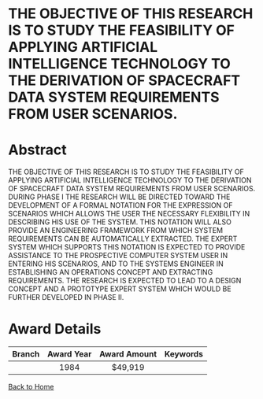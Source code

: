 
THE OBJECTIVE OF THIS RESEARCH IS TO STUDY THE FEASIBILITY OF APPLYING ARTIFICIAL INTELLIGENCE TECHNOLOGY TO THE DERIVATION OF SPACECRAFT DATA SYSTEM REQUIREMENTS FROM USER SCENARIOS.
=======================================================================================================================================================================================

# Abstract


THE OBJECTIVE OF THIS RESEARCH IS TO STUDY THE FEASIBILITY OF APPLYING ARTIFICIAL INTELLIGENCE TECHNOLOGY TO THE DERIVATION OF SPACECRAFT DATA SYSTEM REQUIREMENTS FROM USER SCENARIOS. DURING PHASE I THE RESEARCH WILL BE DIRECTED TOWARD THE DEVELOPMENT OF A FORMAL NOTATION FOR THE EXPRESSION OF SCENARIOS WHICH ALLOWS THE USER THE NECESSARY FLEXIBILITY IN DESCRIBING HIS USE OF THE SYSTEM. THIS NOTATION WILL ALSO PROVIDE AN ENGINEERING FRAMEWORK FROM WHICH SYSTEM REQUIREMENTS CAN BE AUTOMATICALLY EXTRACTED. THE EXPERT SYSTEM WHICH SUPPORTS THIS NOTATION IS EXPECTED TO PROVIDE ASSISTANCE TO THE PROSPECTIVE COMPUTER SYSTEM USER IN ENTERING HIS SCENARIOS, AND TO THE SYSTEMS ENGINEER IN ESTABLISHING AN OPERATIONS CONCEPT AND EXTRACTING REQUIREMENTS. THE RESEARCH IS EXPECTED TO LEAD TO A DESIGN CONCEPT AND A PROTOTYPE EXPERT SYSTEM WHICH WOULD BE FURTHER DEVELOPED IN PHASE II.  

# Award Details

|Branch|Award Year|Award Amount|Keywords|
| :---: | :---: | :---: | :---: |
||1984|$49,919||
  
  


[Back to Home](https://github.com/chrischow/dod_sbir_awards#320)
